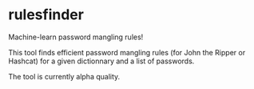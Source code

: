 # rulesfinder

Machine-learn password mangling rules!

This tool finds efficient password mangling rules (for John the Ripper or Hashcat) for a given dictionnary and a list of passwords.

The tool is currently alpha quality.

